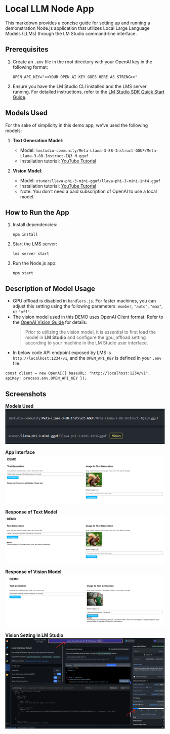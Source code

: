 # Local LLM Node App

This markdown provides a concise guide for setting up and running a demonstration Node.js application that utilizes Local Large Language Models (LLMs) through the LM Studio command-line interface.

## Prerequisites
1. Create an `.env` file in the root directory with your OpenAI key in the following format:
   ```
   OPEN_API_KEY="<<YOUR OPEN AI KEY GOES HERE AS STRING>>"
   ```

2. Ensure you have the LM Studio CLI installed and the LMS server running. For detailed instructions, refer to the [LM Studio SDK Quick Start Guide](https://lmstudio.ai/docs/lmstudio-sdk/quick-start#set-up-lm-studio-cli-lms).

## Models Used
For the sake of simplicity in this demo app, we've used the following models:

1. **Text Generation Model**:
   - Model: `lmstudio-community/Meta-Llama-3-8B-Instruct-GGUF/Meta-Llama-3-8B-Instruct-IQ3_M.gguf`
   - Installation tutorial: [YouTube Tutorial](https://www.youtube.com/watch?v=KtSdNwVkpWc)

2. **Vision Model**:
   - Model: `xtuner/llava-phi-3-mini-gguf/llava-phi-3-mini-int4.gguf`
   - Installation tutorial: [YouTube Tutorial](https://www.youtube.com/watch?v=HYfsuxRXb34)
   - Note: You don't need a paid subscription of OpenAI to use a local model.

## How to Run the App
1. Install dependencies:
   ```
   npm install
   ```

2. Start the LMS server:
   ```
   lms server start
   ```

3. Run the Node.js app:
   ```
   npm start
   ```

## Description of Model Usage
- GPU offload is disabled in `handlers.js`. For faster machines, you can adjust this setting using the following parameters: `number`, `"auto"`, `"max"`, or `"off"`.
- The vision model used in this DEMO uses OpenAI Client format. Refer to the [OpenAI Vision Guide](https://platform.openai.com/docs/guides/vision) for details.
  > Prior to utilizing the vision model, it is essential to first load the model in **LM Studio** and configure the gpu_offload setting according to your machine in the LM Studio user interface.
- In below code API endpoint exposed by LMS is `http://localhost:1234/v1`, and the `OPEN_API_KEY` is defined in your `.env` file. 
```
const client = new OpenAI({ baseURL: "http://localhost:1234/v1", apiKey: process.env.OPEN_API_KEY });
```

## Screenshots

**Models Used**    
![Models used](./_docs/models.png)
     
**App Interface**    
![App Interface](./_docs/processing.png)
     
**Response of Text Model**    
![Response1](./_docs/response1.png)
    
**Response of Vision Model**     
![Response2](./_docs/response2.png)
    
**Vision Setting in LM Studio**    
![LM Studio](./_docs/vision_setting.png)
